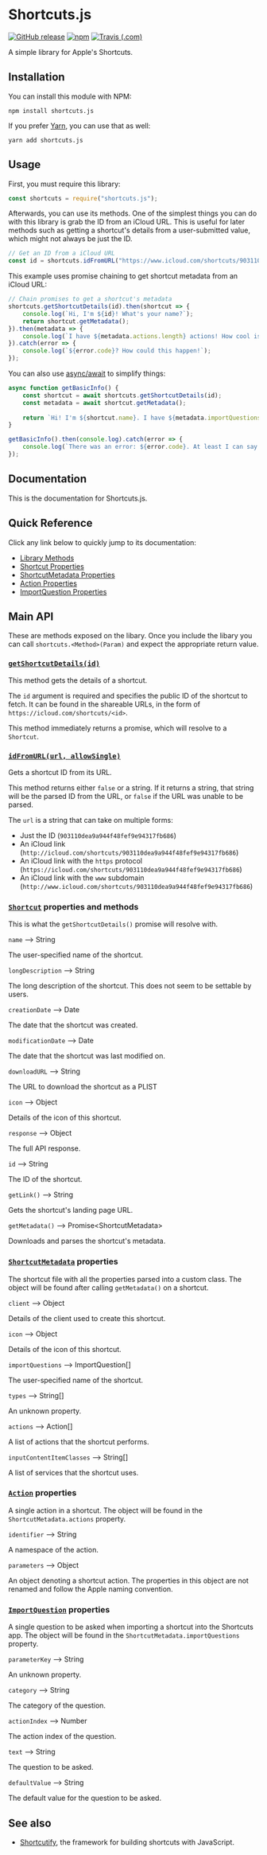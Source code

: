 # Shortcuts.js

[![GitHub release](https://img.shields.io/github/release/haykam821/Shortcuts.js.svg?style=popout&label=github)](https://github.com/haykam821/Shortcuts.js/releases/latest)
[![npm](https://img.shields.io/npm/v/shortcuts.js.svg?style=popout&colorB=red)](https://www.npmjs.com/package/shortcuts.js)
[![Travis (.com)](https://img.shields.io/travis/com/haykam821/Shortcuts.js.svg?style=popout)](https://travis-ci.com/haykam821/Shortcuts.js)

A simple library for Apple's Shortcuts. 

## Installation

You can install this module with NPM:

```shell
npm install shortcuts.js
```

If you prefer [Yarn](https://yarnpkg.com/), you can use that as well:

```shell
yarn add shortcuts.js
```

## Usage

First, you must require this library:

```js
const shortcuts = require("shortcuts.js");
```

Afterwards, you can use its methods. One of the simplest things you can do with this library is grab the ID from an iCloud URL. This is useful for later methods such as getting a shortcut's details from a user-submitted value, which might not always be just the ID.

```js
// Get an ID from a iCloud URL
const id = shortcuts.idFromURL("https://www.icloud.com/shortcuts/903110dea9a944f48fef9e94317fb686");
```

This example uses promise chaining to get shortcut metadata from an iCloud URL:

```js
// Chain promises to get a shortcut's metadata
shortcuts.getShortcutDetails(id).then(shortcut => {
    console.log(`Hi, I'm ${id}! What's your name?`);
    return shortcut.getMetadata();
}).then(metadata => {
    console.log(`I have ${metadata.actions.length} actions! How cool is that?`);
}).catch(error => {
    console.log(`${error.code}? How could this happen!`);
});
```

You can also use [async/await](https://javascript.info/async-await) to simplify things:

```js
async function getBasicInfo() {
    const shortcut = await shortcuts.getShortcutDetails(id);
    const metadata = await shortcut.getMetadata();
    
    return `Hi! I'm ${shortcut.name}. I have ${metadata.importQuestions.length} import questions, and I'm happy to be here. What's your name?`;
}

getBasicInfo().then(console.log).catch(error => {
    console.log(`There was an error: ${error.code}. At least I can say that I tried...`);
});
```

## Documentation

This is the documentation for Shortcuts.js.

## Quick Reference

Click any link below to quickly jump to its documentation:

* [Library Methods](#main-api)
* [Shortcut Properties](#shortcut-properties-and-methods)
* [ShortcutMetadata Properties](#shortcutmetadata-properties)
* [Action Properties](#action-properties)
* [ImportQuestion Properties](#importquestion-properties)

## Main API

These are methods exposed on the libary. Once you include the libary you can call `shortcuts.<Method>(Param)` and expect the appropriate return value.

### [`getShortcutDetails(id)`](https://github.com/haykam821/Shortcuts.js/blob/743f032ccd63daa83c0ffd439002dd99a47c9a1f/index.js#L235)

This method gets the details of a shortcut.

The `id` argument is required and specifies the public ID of the shortcut to fetch. It can be found in the shareable URLs, in the form of `https://icloud.com/shortcuts/<id>`.

This method immediately returns a promise, which will resolve to a `Shortcut`.

### [`idFromURL(url, allowSingle)`](https://github.com/haykam821/Shortcuts.js/blob/743f032ccd63daa83c0ffd439002dd99a47c9a1f/index.js#L277)

Gets a shortcut ID from its URL.

This method returns either `false` or a string. If it returns a string, that string will be the parsed ID from the URL, or `false` if the URL was unable to be parsed.

The `url` is a string that can take on multiple forms:

  * Just the ID (`903110dea9a944f48fef9e94317fb686`)
  * An iCloud link (`http://icloud.com/shortcuts/903110dea9a944f48fef9e94317fb686`)
  * An iCloud link with the `https` protocol (`https://icloud.com/shortcuts/903110dea9a944f48fef9e94317fb686`)
  * An iCloud link with the `www` subdomain (`http://www.icloud.com/shortcuts/903110dea9a944f48fef9e94317fb686`)

### [`Shortcut`](https://github.com/haykam821/Shortcuts.js/blob/743f032ccd63daa83c0ffd439002dd99a47c9a1f/index.js#L144) properties and methods

This is what the `getShortcutDetails()` promise will resolve with.

`name` ⟶ String

The user-specified name of the shortcut.

`longDescription` ⟶ String

The long description of the shortcut.
This does not seem to be settable by users.

`creationDate` ⟶ Date

The date that the shortcut was created.

`modificationDate` ⟶ Date

The date that the shortcut was last modified on.

`downloadURL` ⟶ String

The URL to download the shortcut as a PLIST

`icon` ⟶ Object

Details of the icon of this shortcut.

`response` ⟶ Object

The full API response.

`id` ⟶ String

The ID of the shortcut.

`getLink()` ⟶ String

Gets the shortcut's landing page URL.

`getMetadata()` ⟶ Promise\<ShortcutMetadata>

Downloads and parses the shortcut's metadata.

### [`ShortcutMetadata`](https://github.com/haykam821/Shortcuts.js/blob/743f032ccd63daa83c0ffd439002dd99a47c9a1f/index.js#L79) properties

The shortcut file with all the properties parsed into a custom class. The object will be found after calling `getMetadata()` on a shortcut.

`client` ⟶ Object

Details of the client used to create this shortcut.

`icon` ⟶ Object

Details of the icon of this shortcut.

`importQuestions` ⟶ ImportQuestion[]

The user-specified name of the shortcut.

`types` ⟶ String[]

An unknown property.

`actions` ⟶ Action[]

A list of actions that the shortcut performs.

`inputContentItemClasses` ⟶ String[]

A list of services that the shortcut uses.

### [`Action`](https://github.com/haykam821/Shortcuts.js/blob/743f032ccd63daa83c0ffd439002dd99a47c9a1f/index.js#L22) properties

A single action in a shortcut. The object will be found in the `ShortcutMetadata.actions` property.

`identifier` ⟶ String

A namespace of the action.

`parameters` ⟶ Object

An object denoting a shortcut action. The properties in this object are not renamed and follow the Apple naming convention.


### [`ImportQuestion`](https://github.com/haykam821/Shortcuts.js/blob/743f032ccd63daa83c0ffd439002dd99a47c9a1f/index.js#L42) properties

A single question to be asked when importing a shortcut into the Shortcuts app. The object will be found in the `ShortcutMetadata.importQuestions` property.

`parameterKey` ⟶ String

An unknown property.

`category` ⟶ String

The category of the question.

`actionIndex` ⟶ Number

The action index of the question.

`text` ⟶ String

The question to be asked.

`defaultValue` ⟶ String

The default value for the question to be asked.

## See also

* [Shortcutify](https://github.com/haykam821/Shortcutify), the framework for building shortcuts with JavaScript.
